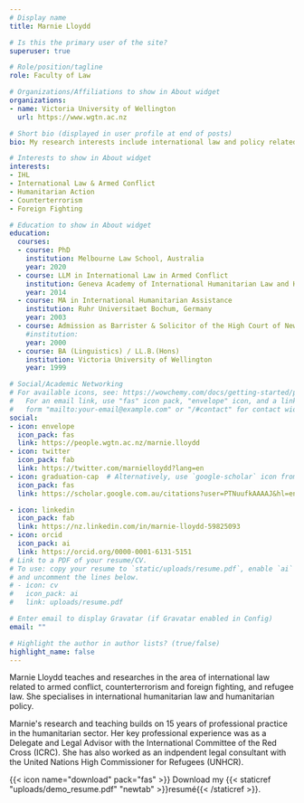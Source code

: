 ```yaml
---
# Display name
title: Marnie Lloydd

# Is this the primary user of the site?
superuser: true

# Role/position/tagline
role: Faculty of Law

# Organizations/Affiliations to show in About widget
organizations:
- name: Victoria University of Wellington
  url: https://www.wgtn.ac.nz

# Short bio (displayed in user profile at end of posts)
bio: My research interests include international law and policy related to armed conflict, counterterrorism, and international humanitarian action.

# Interests to show in About widget
interests:
- IHL
- International Law & Armed Conflict
- Humanitarian Action
- Counterterrorism
- Foreign Fighting

# Education to show in About widget
education:
  courses:
  - course: PhD
    institution: Melbourne Law School, Australia
    year: 2020
  - course: LLM in International Law in Armed Conflict
    institution: Geneva Academy of International Humanitarian Law and Human Rights, Switzerland
    year: 2014
  - course: MA in International Humanitarian Assistance
    institution: Ruhr Universitaet Bochum, Germany
    year: 2003
  - course: Admission as Barrister & Solicitor of the High Court of New Zealand
    #institution:
    year: 2000
  - course: BA (Linguistics) / LL.B.(Hons)
    institution: Victoria University of Wellington
    year: 1999 

# Social/Academic Networking
# For available icons, see: https://wowchemy.com/docs/getting-started/page-builder/#icons
#   For an email link, use "fas" icon pack, "envelope" icon, and a link in the
#   form "mailto:your-email@example.com" or "/#contact" for contact widget.
social:
- icon: envelope
  icon_pack: fas
  link: https://people.wgtn.ac.nz/marnie.lloydd
- icon: twitter
  icon_pack: fab
  link: https://twitter.com/marnielloydd?lang=en
- icon: graduation-cap  # Alternatively, use `google-scholar` icon from `ai` icon pack
  icon_pack: fas
  link: https://scholar.google.com.au/citations?user=PTNuufkAAAAJ&hl=en

- icon: linkedin
  icon_pack: fab
  link: https://nz.linkedin.com/in/marnie-lloydd-59825093
- icon: orcid
  icon_pack: ai
  link: https://orcid.org/0000-0001-6131-5151
# Link to a PDF of your resume/CV.
# To use: copy your resume to `static/uploads/resume.pdf`, enable `ai` icons in `params.toml`, 
# and uncomment the lines below.
# - icon: cv
#   icon_pack: ai
#   link: uploads/resume.pdf

# Enter email to display Gravatar (if Gravatar enabled in Config)
email: ""

# Highlight the author in author lists? (true/false)
highlight_name: false
---
```


Marnie Lloydd teaches and researches in the area of international law related to armed conflict, counterterrorism and foreign fighting, and refugee law. She specialises in international humanitarian law and humanitarian policy. 

Marnie's research and teaching builds on 15 years of professional practice in the humanitarian sector. Her key professional experience was as a Delegate and Legal Advisor with the International Committee of the Red Cross (ICRC). She has also worked as an indpendent legal consultant with the United Nations High Commissioner for Refugees (UNHCR).

{{< icon name="download" pack="fas" >}} Download my {{< staticref "uploads/demo_resume.pdf" "newtab" >}}resumé{{< /staticref >}}.

